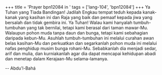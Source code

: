 +++
title = 'Prayer bpn12084 in '
tags = ['lang-104', 'bpn12084']
+++
Ya Tuhan yang Tiada Bandingan! Jadilah Engkau tempat teduh kepada kanak-kanak yang kasihan ini dan Raja yang baik dan pemaaf kepada jiwa yang bersalah dan tidak gembira ini. Ya Tuhan! Walau kami hanyalah tumbuh-tumbuhan yang tak bernilai, tetapi kami berasal dari taman mawar-Mu. Walaupun pohon muda tanpa daun dan bunga, tetapi kami sebahagian daripada kebun-Mu. Asuhlah tumbuh-tumbuhan ini melalui curahan awan belas kasihan-Mu dan perkuatkan dan segarkanlah pohon muda ini melalui nafas penghidup musim bunga rohani-Mu. Sebabkanlah dia menjadi sedar, arif dan mulia, dan kurniakanlah agar dia dapat mencapai kehidupan abadi dan menetap dalam Kerajaan-Mu selama-lamanya.

-- Abdu'l-Bahá
